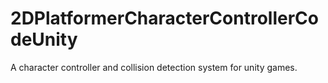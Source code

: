 # 2DPlatformerCharacterControllerCodeUnity
 A character controller and collision detection system for unity games. 

